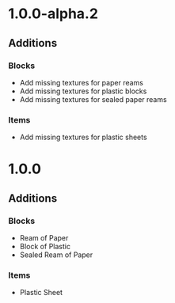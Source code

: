 # 1.0.0-alpha.2

## Additions

### Blocks

- Add missing textures for paper reams
- Add missing textures for plastic blocks
- Add missing textures for sealed paper reams

### Items

- Add missing textures for plastic sheets

# 1.0.0

## Additions

### Blocks

- Ream of Paper
- Block of Plastic
- Sealed Ream of Paper

### Items

- Plastic Sheet